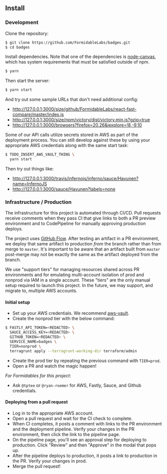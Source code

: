 ## Install

### Development

Clone the repository:

```sh
$ git clone https://github.com/FormidableLabs/badges.git
$ cd badges
```

Install dependencies. Note that one of the dependencies is
[node-canvas](https://github.com/Automattic/node-canvas), which has system
requirements that must be satisfied outside of npm.

```sh
$ yarn
```

Then start the server:

```sh
$ yarn start
```

And try out some sample URLs that don't need additional config:

- http://127.0.0.1:3000/size/github/FormidableLabs/react-fast-compare/master/index.js
- http://127.0.0.1:3000/size/npm/victory/dist/victory.min.js?gzip=true
- http://127.0.0.1:3000/browsers?firefox=20,26&iexplore=!8,-9,10

Some of our API calls utilize secrets stored in AWS as part of the deployment process. You can still develop against these by using your appropriate AWS credentials along with the same start task:

```sh
$ TODO_INSERT_AWS_VAULT_THING \
  yarn start
```

Then try out things like:

- http://127.0.0.1:3000/travis/infernojs/inferno/sauce/Havunen?name=InfernoJS
- http://127.0.0.1:3000/sauce/Havunen?labels=none

### Infrastructure / Production

The infrastructure for this project is automated through CI/CD. Pull requests receive comments when they pass CI that give links to both a PR preview environment and to CodePipeline for manually approving production deploys.

The project uses [GitHub Flow](https://guides.github.com/introduction/flow/). After testing an artifact in a PR environment, we deploy that same artifact to production _from_ the branch rather than from merge to `master`. It's important to be aware that an artifact built from `master` post-merge may not be exactly the same as the artifact deployed from the branch.

We use "support tiers" for managing resources shared across PR environments and for emulating multi-account isolation of prod and nonprod via IAM in a single account. These "tiers" are the only manual setup required to launch this project. In the future, we may support, and migrate to, multiple AWS accounts.

#### Initial setup

- Set up your AWS credentials. We recommend [aws-vault](https://github.com/99designs/aws-vault).
- Create the nonprod tier with the below command:

```sh
$ FASTLY_API_TOKEN=<REDACTED> \
  SAUCE_ACCESS_KEY=<REDACTED> \
  GITHUB_TOKEN=<REDACTED> \
  SERVICE_NAME=badges \
  TIER=nonprod \
  terragrunt apply --terragrunt-working-dir terraform/admin
```

- Create the prod tier by repeating the previous command with `TIER=prod`.
- Open a PR and watch the magic happen!

_For Formidables for this project_:

- Ask `@tptee` or `@ryan-roemer` for AWS, Fastly, Sauce, and Github credentials.

#### Deploying from a pull request

- Log in to the appropriate AWS account.
- Open a pull request and wait for the CI check to complete.
- When CI completes, it posts a comment with links to the PR environment and the deployment pipeline. Verify your changes in the PR environment, then click the link to the pipeline page.
- On the pipeline page, you'll see an approval step for deploying to production. Click "Review" and then "Approve" in the modal that pops up.
- After the pipeline deploys to production, it posts a link to production in the PR. Verify your changes in prod.
- Merge the pull request!
